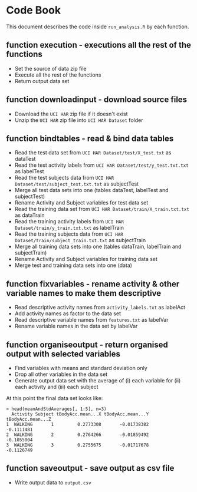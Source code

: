 # Code Book

This document describes the code inside `run_analysis.R` by each function.

## function execution - executions all the rest of the functions
* Set the source of data zip file
* Execute all the rest of the functions
* Return output data set

## function downloadinput - download source files

* Download the `UCI HAR` zip file if it doesn't exist
* Unzip the `UCI HAR` zip file into `UCI HAR Dataset` folder

## function bindtables - read & bind data tables

* Read the test data set from `UCI HAR Dataset/test/X_test.txt` as dataTest
* Read the test activity labels from `UCI HAR Dataset/test/y_test.txt.txt` as labelTest
* Read the test subjects data from `UCI HAR Dataset/test/subject_test.txt.txt` as subjectTest
* Merge all test data sets into one (tables dataTest, labelTest and subjectTest)
* Rename Activity and Subject variables for test data set
* Read the training data set from `UCI HAR Dataset/train/X_train.txt.txt` as dataTrain
* Read the training activity labels from `UCI HAR Dataset/train/y_train.txt.txt` as labelTrain
* Read the training subjects data from `UCI HAR Dataset/train/subject_train.txt.txt` as subjectTrain
* Merge all training data sets into one (tables dataTrain, labelTrain and subjectTrain)
* Rename Activity and Subject variables for training data set
* Merge test and training data sets into one (data)

## function fixvariables - rename activity & other variable names to make them descriptive
* Read descriptive activity names from `activity_labels.txt` as labelAct
* Add activity names as factor to the data set
* Read descriptive variable names from `features.txt` as labelVar
* Rename variable names in the data set by labelVar
   
## function organiseoutput - return organised output with selected variables
* Find variables with means and standard deviation only
* Drop all other variables in the data set
* Generate output data set with the average of (i) each variable for (ii) each activity and (iii) each subject

At this point the final data set looks like:

    > head(meanAndStdAverages[, 1:5], n=3)
      Activity Subject tBodyAcc.mean...X tBodyAcc.mean...Y tBodyAcc.mean...Z
    1  WALKING       1         0.2773308       -0.01738382        -0.1111481
    2  WALKING       2         0.2764266       -0.01859492        -0.1055004
    3  WALKING       3         0.2755675       -0.01717678        -0.1126749

## function saveoutput - save output as csv file
* Write output data to `output.csv`
